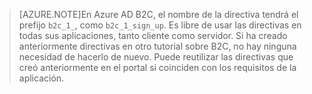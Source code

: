 > [AZURE.NOTE]En Azure AD B2C, el nombre de la directiva tendrá el prefijo `b2c_1_`, como `b2c_1_sign_up`. Es libre de usar las directivas en todas sus aplicaciones, tanto cliente como servidor. Si ha creado anteriormente directivas en otro tutorial sobre B2C, no hay ninguna necesidad de hacerlo de nuevo. Puede reutilizar las directivas que creó anteriormente en el portal si coinciden con los requisitos de la aplicación.

<!---HONumber=Oct15_HO3-->